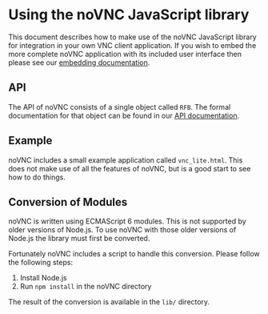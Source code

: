 # Using the noVNC JavaScript library

This document describes how to make use of the noVNC JavaScript library for
integration in your own VNC client application. If you wish to embed the more
complete noVNC application with its included user interface then please see
our [embedding documentation](EMBEDDING.md).

## API

The API of noVNC consists of a single object called `RFB`. The formal
documentation for that object can be found in our [API documentation](API.md).

## Example

noVNC includes a small example application called `vnc_lite.html`. This does
not make use of all the features of noVNC, but is a good start to see how to
do things.

## Conversion of Modules

noVNC is written using ECMAScript 6 modules. This is not supported by older
versions of Node.js. To use noVNC with those older versions of Node.js the
library must first be converted.

Fortunately noVNC includes a script to handle this conversion. Please follow
the following steps:

 1. Install Node.js
 2. Run `npm install` in the noVNC directory

The result of the conversion is available in the `lib/` directory.
